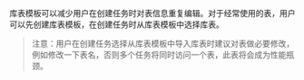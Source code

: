 库表模板可以减少用户在创建任务时对表信息重复编辑。对于经常使用的表，用户可以先创建库表模板，在创建任务时从库表模板中选择库表。
> 注意：用户在创建任务选择从库表模板中导入库表时建议对表做必要修改，例如修改一下表名，否则多个任务将同时访问一个表，此表将会成为性能瓶颈。
